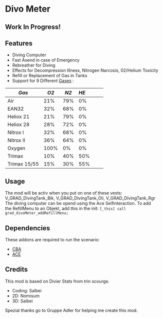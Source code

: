 # Divo Meter
## Work In Progress!

## Features
- Diving Computer
- Fast Asend in case of Emergency
- Rebreather for Diving
- Effects for Decompression Illness, Nitrogen Narcosis, 02/Helium Toxicity
- Refill or Replacement of Gas in Tanks
- Support for 9 Different [Gases](https://en.wikipedia.org/wiki/Breathing_gas#Common_diving_breathing_gases) :

*Gas*				| *O2*			| *N2*			| *HE*             
--------------------|---------------|---------------|--------------------------------------------------------------
Air 				| 21% 			| 79%			| 0%
EAN32 				| 32% 			| 68% 			| 0%
Heliox 21 			| 21% 			| 79% 			| 0%
Heliox 28 			| 28% 			| 72% 			| 0%
Nitrox I 			| 32% 			| 68% 			| 0%
Nitrox II 			| 36% 			| 64% 			| 0% 
Oxygen 				| 100%			| 0% 			| 0%
Trimax 				| 10% 			| 40% 			| 50%
Trimax 15/55 		| 15% 			| 30% 			| 55%
	
## Usage	
The mod will be activ when you put on one of these vests: V_GRAD_DivingTank_Blk, V_GRAD_DivingTank_Oli, V_GRAD_DivingTank_Rgr
The diving computer can be opend using the Ace Selfinteraction.
To add the RefillMenu to an Objekt, add this in the init: `[_this] call grad_divoMeter_addRefillMenu;`

## Dependencies
These addons are required to run the scenario:

   - [CBA](https://github.com/CBATeam/CBA_A3/releases)
   - [ACE](https://github.com/acemod/ACE3/releases)
	
## Credits

This mod is based on Divier Stats from trin scourge.

- Coding: Salbei
- 2D: Nomisum
- 3D: Salbei

Spezial thanks go to Gruppe Adler for helping me create this mod.
